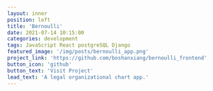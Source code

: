 ```yaml
---
layout: inner
position: left
title: 'Bernoulli'
date: 2021-07-14 10:15:00
categories: development
tags: JavaScript React postgreSQL Django
featured_image: '/img/posts/bernoulli_app.png'
project_link: 'https://github.com/boshanxiang/bernoulli_frontend'
button_icon: 'github'
button_text: 'Visit Project'
lead_text: 'A legal organizational chart app.'
---
```

